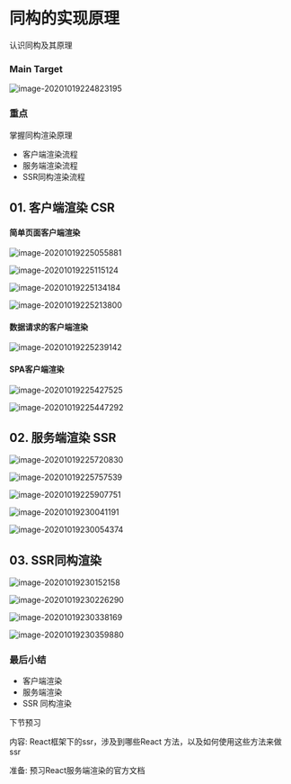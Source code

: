 # 同构的实现原理

认识同构及其原理



### Main Target

![image-20201019224823195](./images/image-20201019224823195.png)



### 重点

掌握同构渲染原理

+ 客户端渲染流程
+ 服务端渲染流程
+ SSR同构渲染流程



## 01. 客户端渲染 CSR

#### 简单页面客户端渲染

![image-20201019225055881](./images/image-20201019225055881.png)

![image-20201019225115124](./images/image-20201019225115124.png)

![image-20201019225134184](./images/image-20201019225134184.png)

![image-20201019225213800](./images/image-20201019225213800.png)



#### 数据请求的客户端渲染

![image-20201019225239142](./images/image-20201019225239142.png)



#### SPA客户端渲染

![image-20201019225427525](./images/image-20201019225427525.png)

![image-20201019225447292](./images/image-20201019225447292.png)



## 02. 服务端渲染 SSR

![image-20201019225720830](./images/image-20201019225720830.png)



![image-20201019225757539](./images/image-20201019225757539.png)

![image-20201019225907751](./images/image-20201019225907751.png)

  ![image-20201019230041191](./images/image-20201019230041191.png)

![image-20201019230054374](./images/image-20201019230054374.png)



## 03. SSR同构渲染

![image-20201019230152158](./images/image-20201019230152158.png)

![image-20201019230226290](./images/image-20201019230226290.png)

![image-20201019230338169](./images/image-20201019230338169.png)

![image-20201019230359880](./images/image-20201019230359880.png)





### 最后小结

+ 客户端渲染
+ 服务端渲染
+ SSR 同构渲染



下节预习

内容: React框架下的ssr，涉及到哪些React 方法，以及如何使用这些方法来做 ssr

准备: 预习React服务端渲染的官方文档

